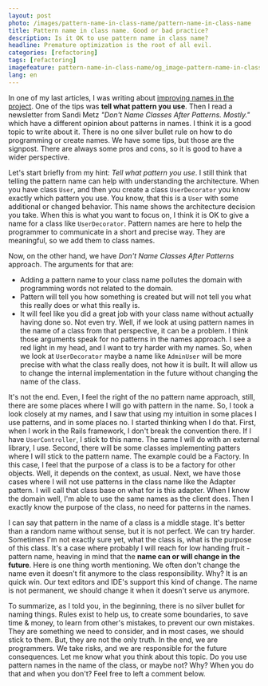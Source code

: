 ```yaml
---
layout: post
photo: /images/pattern-name-in-class-name/pattern-name-in-class-name
title: Pattern name in class name. Good or bad practice?
description: Is it OK to use pattern name in class name?
headline: Premature optimization is the root of all evil.
categories: [refactoring]
tags: [refactoring]
imagefeature: pattern-name-in-class-name/og_image-pattern-name-in-class-name.jpg
lang: en
---
```


In one of my last articles, I was writing about <a href="{{ site.baseurl }}/names-have-meaning" title="How to create names with meaning? 13 ideas how to improve names.">improving names in the project</a>. One of the tips was **tell what pattern you use**. Then I read a newsletter from Sandi Metz _"Don't Name Classes After Patterns. Mostly."_ which have a different opinion about patterns in names. I think it is a good topic to write about it. There is no one silver bullet rule on how to do programming or create names. We have some tips, but those are the signpost. There are always some pros and cons, so it is good to have a wider perspective.

Let's start briefly from my hint: _Tell what pattern you use_. I still think that telling the pattern name can help with understanding the architecture. When you have class `User`, and then you create a class `UserDecorator` you know exactly which pattern you use. You know, that this is a `User` with some additional or changed behavior. This name shows the architecture decision you take. When this is what you want to focus on, I think it is OK to give a name for a class like `UserDecorator`. Pattern names are here to help the programmer to communicate in a short and precise way. They are meaningful, so we add them to class names.

Now, on the other hand, we have _Don't Name Classes After Patterns_ approach. The arguments for that are:
  - Adding a pattern name to your class name pollutes the domain with programming words not related to the domain.
  - Pattern will tell you how something is created but will not tell you what this really does or what this really is.
  - It will feel like you did a great job with your class name without actually having done so. Not even try.
Well, if we look at using pattern names in the name of a class from that perspective, it can be a problem. I think those arguments speak for no patterns in the names approach. I see a red light in my head, and I want to try harder with my names. So, when we look at `UserDecorator` maybe a name like `AdminUser` will be more precise with what the class really does, not how it is built. It will allow us to change the internal implementation in the future without changing the name of the class.

It's not the end. Even, I feel the right of the no pattern name approach, still, there are some places where I will go with pattern in the name. So, I took a look closely at my names, and I saw that using my intuition in some places I use patterns, and in some places no. I started thinking when I do that. First, when I work in the Rails framework, I don't break the convention there. If I have `UserController`, I stick to this name. The same I will do with an external library, I use. Second, there will be some classes implementing patters where I will stick to the pattern name. The example could be a Factory. In this case, I feel that the purpose of a class is to be a factory for other objects. Well, it depends on the context, as usual. Next, we have those cases where I will not use patterns in the class name like the Adapter pattern. I will call that class base on what for is this adapter. When I know the domain well, I'm able to use the same names as the client does. Then I exactly know the purpose of the class, no need for patterns in the names.

I can say that pattern in the name of a class is a middle stage. It's better than a random name without sense, but it is not perfect. We can try harder. Sometimes I'm not exactly sure yet, what the class is, what is the purpose of this class. It's a case where probably I will reach for low handing fruit - pattern name, heaving in mind that the **name can or will change in the future**. Here is one thing worth mentioning. We often don't change the name even it doesn't fit anymore to the class responsibility. Why? It is an quick win. Our text editors and IDE's support this kind of change. The name is not permanent, we should change it when it doesn't serve us anymore.

To summarize, as I told you, in the beginning, there is no silver bullet for naming things. Rules exist to help us, to create some boundaries, to save time & money, to learn from other's mistakes, to prevent our own mistakes. They are something we need to consider, and in most cases, we should stick to them. But, they are not the only truth. In the end, we are programmers. We take risks, and we are responsible for the future consequences. Let me know what you think about this topic. Do you use pattern names in the name of the class, or maybe not? Why? When you do that and when you don't? Feel free to left a comment below.

